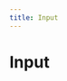 ```yaml
---
title: Input
---
```

# Input

&nbsp;
<ClientOnly>
    <input-demo></input-demo>
    <input-attributes></input-attributes>
    <input-events></input-events>
</ClientOnly>
